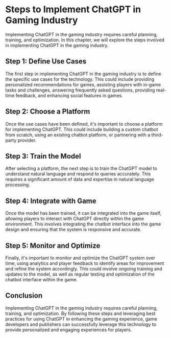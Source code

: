 Steps to Implement ChatGPT in Gaming Industry
=================================================================================================

Implementing ChatGPT in the gaming industry requires careful planning, training, and optimization. In this chapter, we will explore the steps involved in implementing ChatGPT in the gaming industry.

Step 1: Define Use Cases
------------------------

The first step in implementing ChatGPT in the gaming industry is to define the specific use cases for the technology. This could include providing personalized recommendations for games, assisting players with in-game tasks and challenges, answering frequently asked questions, providing real-time feedback, and enhancing social features in games.

Step 2: Choose a Platform
-------------------------

Once the use cases have been defined, it's important to choose a platform for implementing ChatGPT. This could include building a custom chatbot from scratch, using an existing chatbot platform, or partnering with a third-party provider.

Step 3: Train the Model
-----------------------

After selecting a platform, the next step is to train the ChatGPT model to understand natural language and respond to queries accurately. This requires a significant amount of data and expertise in natural language processing.

Step 4: Integrate with Game
---------------------------

Once the model has been trained, it can be integrated into the game itself, allowing players to interact with ChatGPT directly within the game environment. This involves integrating the chatbot interface into the game design and ensuring that the system is responsive and accurate.

Step 5: Monitor and Optimize
----------------------------

Finally, it's important to monitor and optimize the ChatGPT system over time, using analytics and player feedback to identify areas for improvement and refine the system accordingly. This could involve ongoing training and updates to the model, as well as regular testing and optimization of the chatbot interface within the game.

Conclusion
----------

Implementing ChatGPT in the gaming industry requires careful planning, training, and optimization. By following these steps and leveraging best practices for using ChatGPT in enhancing the gaming experience, game developers and publishers can successfully leverage this technology to provide personalized and engaging experiences for players.
